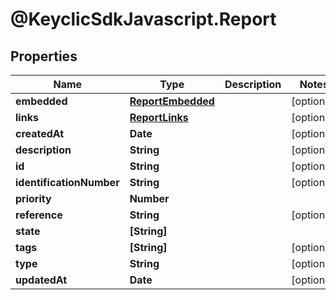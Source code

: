 # @KeyclicSdkJavascript.Report

## Properties
Name | Type | Description | Notes
------------ | ------------- | ------------- | -------------
**embedded** | [**ReportEmbedded**](ReportEmbedded.md) |  | [optional] 
**links** | [**ReportLinks**](ReportLinks.md) |  | [optional] 
**createdAt** | **Date** |  | [optional] 
**description** | **String** |  | [optional] 
**id** | **String** |  | [optional] 
**identificationNumber** | **String** |  | [optional] 
**priority** | **Number** |  | 
**reference** | **String** |  | [optional] 
**state** | **[String]** |  | 
**tags** | **[String]** |  | [optional] 
**type** | **String** |  | [optional] 
**updatedAt** | **Date** |  | [optional] 


